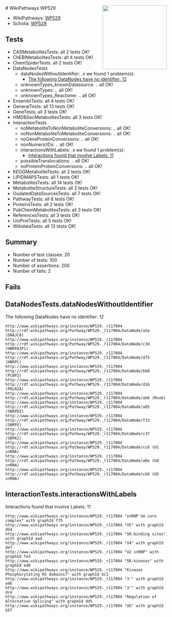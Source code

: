 <img style="float: right; width: 200px" src="https://upload.wikimedia.org/wikipedia/commons/thumb/8/83/Wplogo_with_text_500.png/640px-Wplogo_with_text_500.png" />
# WikiPathways WP529

* WikiPathways: [WP529](https://new.wikipathways.org/pathways/WP529)
* Scholia: [WP529](https://scholia.toolforge.org/wikipathways/WP529)
## Tests
* CASMetabolitesTests: all 2 tests OK!
* ChEBIMetabolitesTests: all 4 tests OK!
* ChemSpiderTests: all 2 tests OK!
* DataNodesTests
    * dataNodesWithoutIdentifier: .x we found 1 problem(s):
        * [The following DataNodes have no identifier: 12](#8792c492)
    * unknownTypes_knownDatasource: .. all OK!
    * unknownTypes: .. all OK!
    * unknownTypes_Reactome: .. all OK!
* EnsemblTests: all 4 tests OK!
* GeneralTests: all 13 tests OK!
* GeneTests: all 3 tests OK!
* HMDBSecMetabolitesTests: all 3 tests OK!
* InteractionTests
    * noMetaboliteToNonMetaboliteConversions: .. all OK!
    * noNonMetaboliteToMetaboliteConversions: .. all OK!
    * noGeneProteinConversions: .. all OK!
    * nonNumericIDs: .. all OK!
    * interactionsWithLabels: .x we found 1 problem(s):
        * [Interactions found that involve Labels: 11](#fe97a8b9)
    * possibleTranslocations: .. all OK!
    * noProteinProteinConversions: .. all OK!
* KEGGMetaboliteTests: all 2 tests OK!
* LIPIDMAPSTests: all 1 tests OK!
* MetabolitesTests: all 14 tests OK!
* MetaboliteStructureTests: all 2 tests OK!
* OudatedDataSourcesTests: all 7 tests OK!
* PathwayTests: all 6 tests OK!
* ProteinsTests: all 2 tests OK!
* PubChemMetabolitesTests: all 3 tests OK!
* ReferencesTests: all 3 tests OK!
* UniProtTests: all 5 tests OK!
* WikidataTests: all 13 tests OK!


## Summary

* Number of test classes: 20
* Number of tests: 100
* Number of assertions: 200
* Number of fails: 2

## Fails

<a name="8792c492" />

## DataNodesTests.dataNodesWithoutIdentifier

The following DataNodes have no identifier: 12
```
http://www.wikipathways.org/instance/WP529._r117004 http://rdf.wikipathways.org/Pathway/WP529._r117004/DataNode/a5a (DNAJC8)
http://www.wikipathways.org/instance/WP529._r117004 http://rdf.wikipathways.org/Pathway/WP529._r117004/DataNode/c3d (HNRPA3P1)
http://www.wikipathways.org/instance/WP529._r117004 http://rdf.wikipathways.org/Pathway/WP529._r117004/DataNode/df5 (HNRPC)
http://www.wikipathways.org/instance/WP529._r117004 http://rdf.wikipathways.org/Pathway/WP529._r117004/DataNode/bb8 (PCBP2)
http://www.wikipathways.org/instance/WP529._r117004 http://rdf.wikipathways.org/Pathway/WP529._r117004/DataNode/d16 (POLR2A)
http://www.wikipathways.org/instance/WP529._r117004 http://rdf.wikipathways.org/Pathway/WP529._r117004/DataNode/ab6 (Rnu6)
http://www.wikipathways.org/instance/WP529._r117004 http://rdf.wikipathways.org/Pathway/WP529._r117004/DataNode/a85 (SNRPD2)
http://www.wikipathways.org/instance/WP529._r117004 http://rdf.wikipathways.org/Pathway/WP529._r117004/DataNode/f33 (SNRPG)
http://www.wikipathways.org/instance/WP529._r117004 http://rdf.wikipathways.org/Pathway/WP529._r117004/DataNode/c37 (SRPK2)
http://www.wikipathways.org/instance/WP529._r117004 http://rdf.wikipathways.org/Pathway/WP529._r117004/DataNode/cc6 (U1 snRNA)
http://www.wikipathways.org/instance/WP529._r117004 http://rdf.wikipathways.org/Pathway/WP529._r117004/DataNode/a0e (U4 snRNA)
http://www.wikipathways.org/instance/WP529._r117004 http://rdf.wikipathways.org/Pathway/WP529._r117004/DataNode/cb9 (U5 snRNA)
```

<a name="fe97a8b9" />

## InteractionTests.interactionsWithLabels

Interactions found that involve Labels: 11
```
http://www.wikipathways.org/instance/WP529._r117004 "snRNP Sm core complex" with graphId f75
http://www.wikipathways.org/instance/WP529._r117004 "U5" with graphId d54
http://www.wikipathways.org/instance/WP529._r117004 "SR-binding sites" with graphId aad
http://www.wikipathways.org/instance/WP529._r117004 "U4" with graphId de7
http://www.wikipathways.org/instance/WP529._r117004 "U2 snRNP" with graphId fe3
http://www.wikipathways.org/instance/WP529._r117004 "SR-kinases" with graphId ed8
http://www.wikipathways.org/instance/WP529._r117004 "Kinases Phosphorylating RS domains?" with graphId bc1
http://www.wikipathways.org/instance/WP529._r117004 "3'" with graphId a4b
http://www.wikipathways.org/instance/WP529._r117004 "3'" with graphId dc4
http://www.wikipathways.org/instance/WP529._r117004 "Regulation of
Alternative Splicing" with graphId dd5
http://www.wikipathways.org/instance/WP529._r117004 "UG" with graphId b5f
```

